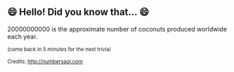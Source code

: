 ## 😄 Hello! Did you know that... 😄
20000000000 is the approximate number of coconuts produced worldwide each year.

<sup>(come back in 5 minutes for the next trivia)</sup>


<sup>Credits: http://numbersapi.com</sup>
